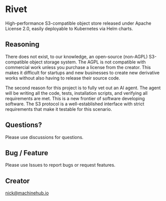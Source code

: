 # Rivet
High-performance S3-compatible object store released under Apache License 2.0, easily deployable to Kubernetes via Helm charts.

## Reasoning
There does not exist, to our knowledge, an open-source (non-AGPL) S3-compatible object storage system. The AGPL is not compatible with commercial work unless you purchase a license from the creator. This makes it difficult for startups and new businesses to create new derivative works without also having to release their source code.

The second reason for this project is to fully vet out an AI agent. The agent will be writing all the code, tests, installation scripts, and verifying all requirements are met. This is a new frontier of software developing software. The S3 protocol is a well-established interface with strict requirements that make it testable for this scenario.

## Questions?
Please use discussions for questions.

## Bug / Feature
Please use Issues to report bugs or request features.

## Creator
nick@machinehub.io